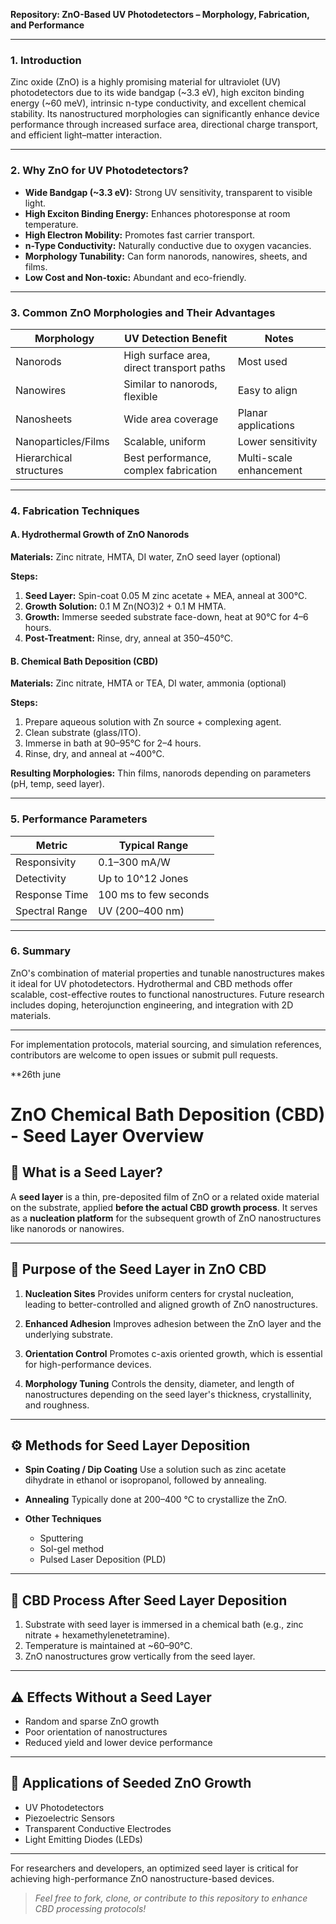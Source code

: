 **Repository: ZnO-Based UV Photodetectors – Morphology, Fabrication, and Performance**

---

### 1. Introduction

Zinc oxide (ZnO) is a highly promising material for ultraviolet (UV) photodetectors due to its wide bandgap (\~3.3 eV), high exciton binding energy (\~60 meV), intrinsic n-type conductivity, and excellent chemical stability. Its nanostructured morphologies can significantly enhance device performance through increased surface area, directional charge transport, and efficient light–matter interaction.

---

### 2. Why ZnO for UV Photodetectors?

* **Wide Bandgap (\~3.3 eV):** Strong UV sensitivity, transparent to visible light.
* **High Exciton Binding Energy:** Enhances photoresponse at room temperature.
* **High Electron Mobility:** Promotes fast carrier transport.
* **n-Type Conductivity:** Naturally conductive due to oxygen vacancies.
* **Morphology Tunability:** Can form nanorods, nanowires, sheets, and films.
* **Low Cost and Non-toxic:** Abundant and eco-friendly.

---

### 3. Common ZnO Morphologies and Their Advantages

| Morphology              | UV Detection Benefit                      | Notes                   |
| ----------------------- | ----------------------------------------- | ----------------------- |
| Nanorods                | High surface area, direct transport paths | Most used               |
| Nanowires               | Similar to nanorods, flexible             | Easy to align           |
| Nanosheets              | Wide area coverage                        | Planar applications     |
| Nanoparticles/Films     | Scalable, uniform                         | Lower sensitivity       |
| Hierarchical structures | Best performance, complex fabrication     | Multi-scale enhancement |

---

### 4. Fabrication Techniques

#### A. **Hydrothermal Growth of ZnO Nanorods**

**Materials:** Zinc nitrate, HMTA, DI water, ZnO seed layer (optional)

**Steps:**

1. **Seed Layer:** Spin-coat 0.05 M zinc acetate + MEA, anneal at 300°C.
2. **Growth Solution:** 0.1 M Zn(NO3)2 + 0.1 M HMTA.
3. **Growth:** Immerse seeded substrate face-down, heat at 90°C for 4–6 hours.
4. **Post-Treatment:** Rinse, dry, anneal at 350–450°C.

#### B. **Chemical Bath Deposition (CBD)**

**Materials:** Zinc nitrate, HMTA or TEA, DI water, ammonia (optional)

**Steps:**

1. Prepare aqueous solution with Zn source + complexing agent.
2. Clean substrate (glass/ITO).
3. Immerse in bath at 90–95°C for 2–4 hours.
4. Rinse, dry, and anneal at \~400°C.

**Resulting Morphologies:** Thin films, nanorods depending on parameters (pH, temp, seed layer).

---

### 5. Performance Parameters

| Metric         | Typical Range         |
| -------------- | --------------------- |
| Responsivity   | 0.1–300 mA/W          |
| Detectivity    | Up to 10^12 Jones     |
| Response Time  | 100 ms to few seconds |
| Spectral Range | UV (200–400 nm)       |
---

### 6. Summary

ZnO's combination of material properties and tunable nanostructures makes it ideal for UV photodetectors. Hydrothermal and CBD methods offer scalable, cost-effective routes to functional nanostructures. Future research includes doping, heterojunction engineering, and integration with 2D materials.

---

For implementation protocols, material sourcing, and simulation references, contributors are welcome to open issues or submit pull requests.

**26th june 
# ZnO Chemical Bath Deposition (CBD) - Seed Layer Overview

## 🌱 What is a Seed Layer?

A **seed layer** is a thin, pre-deposited film of ZnO or a related oxide material on the substrate, applied **before the actual CBD growth process**. It serves as a **nucleation platform** for the subsequent growth of ZnO nanostructures like nanorods or nanowires.

---

## 🎯 Purpose of the Seed Layer in ZnO CBD

1. **Nucleation Sites**
   Provides uniform centers for crystal nucleation, leading to better-controlled and aligned growth of ZnO nanostructures.

2. **Enhanced Adhesion**
   Improves adhesion between the ZnO layer and the underlying substrate.

3. **Orientation Control**
   Promotes c-axis oriented growth, which is essential for high-performance devices.

4. **Morphology Tuning**
   Controls the density, diameter, and length of nanostructures depending on the seed layer's thickness, crystallinity, and roughness.

---

## ⚙️ Methods for Seed Layer Deposition

* **Spin Coating / Dip Coating**
  Use a solution such as zinc acetate dihydrate in ethanol or isopropanol, followed by annealing.

* **Annealing**
  Typically done at 200–400 °C to crystallize the ZnO.

* **Other Techniques**

  * Sputtering
  * Sol-gel method
  * Pulsed Laser Deposition (PLD)

---

## 🧪 CBD Process After Seed Layer Deposition

1. Substrate with seed layer is immersed in a chemical bath (e.g., zinc nitrate + hexamethylenetetramine).
2. Temperature is maintained at \~60–90°C.
3. ZnO nanostructures grow vertically from the seed layer.

---

## ⚠️ Effects Without a Seed Layer

* Random and sparse ZnO growth
* Poor orientation of nanostructures
* Reduced yield and lower device performance

---

## 🧵 Applications of Seeded ZnO Growth

* UV Photodetectors
* Piezoelectric Sensors
* Transparent Conductive Electrodes
* Light Emitting Diodes (LEDs)

---

For researchers and developers, an optimized seed layer is critical for achieving high-performance ZnO nanostructure-based devices.

> *Feel free to fork, clone, or contribute to this repository to enhance CBD processing protocols!*
